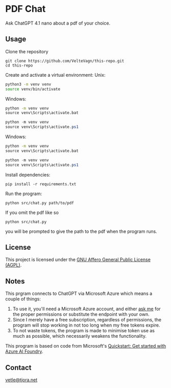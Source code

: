 # PDF Chat

Ask ChatGPT 4.1 nano about a pdf of your choice. 

## Usage

Clone the repository
```
git clone https://github.com/VelteVagn/this-repo.git
cd this-repo
```

Create and activate a virtual environment:
Unix:
```bash
python3 -m venv venv
source venv/bin/activate
```

Windows:
```cmd
python -m venv venv
source venv\Scripts\activate.bat
```

```powershell
python -m venv venv
source venv\Scripts\activate.ps1
```

Windows:
```cmd
python -m venv venv
source venv\Scripts\activate.bat
```

```powershell
python -m venv venv
source venv\Scripts\activate.ps1
```

Install dependencies:
```
pip install -r requirements.txt
```

Run the program:
```
python src/chat.py path/to/pdf
```

If you omit the pdf like so
```
python src/chat.py
```
you will be prompted to give the path to the pdf when the program runs.

## License

This project is licensed under the [GNU Affero General Public License (AGPL)](COPYING).

## Notes

This prgram connects to ChatGPT via Microsoft Azure which means a couple of things:
1. To use it, you'll need a Microsoft Azure account, and either [ask me](#contact) for the proper permissions or substitute the endpoint with your own. 
2. Since I merely have a free subscription, regardless of permissions, the program will stop working in not too long when my free tokens expire.
3. To not waste tokens, the program is made to minimise token use as much as possible, which necessarily weakens the functionality. 

This program is based on code from Microsoft's [Quickstart: Get started with Azure AI Foundry](https://learn.microsoft.com/en-us/azure/ai-foundry/quickstarts/get-started-code?tabs=python&pivots=fdp-project). 

## Contact
vetle@tjora.net

